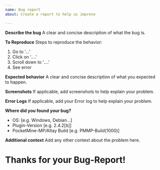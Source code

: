 ```yaml
---
name: Bug report
about: Create a report to help us improve

---
```


**Describe the bug**
A clear and concise description of what the bug is.

**To Reproduce**
Steps to reproduce the behavior:
1. Go to '...'
2. Click on '....'
3. Scroll down to '....'
4. See error

**Expected behavior**
A clear and concise description of what you expected to happen.

**Screenshots**
If applicable, add screenshots to help explain your problem.

**Error Logs**
If applicable, add your Error log to help explain your problem.

**Where did you found your bug?**
 - OS: [e.g. Windows, Debian...]
 - Plugin-Version [e.g. 2.4.2[b]]
 - PocketMine-MP/Altay Build [e.g. PMMP-Build(1000)]

**Additional context**
Add any other context about the problem here.

# Thanks for your Bug-Report!
